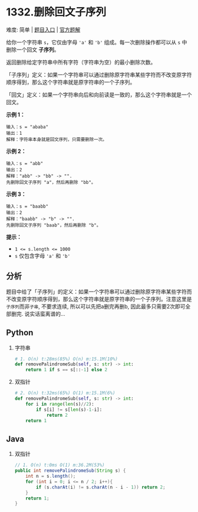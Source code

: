 # 1332.删除回文子序列

难度: 简单 | [题目入口]() | [官方题解]()

给你一个字符串 `s`，它仅由字母 `'a'` 和 `'b'` 组成。每一次删除操作都可以从 `s` 中删除一个回文 **子序列**。

返回删除给定字符串中所有字符（字符串为空）的最小删除次数。

「子序列」定义：如果一个字符串可以通过删除原字符串某些字符而不改变原字符顺序得到，那么这个字符串就是原字符串的一个子序列。

「回文」定义：如果一个字符串向后和向前读是一致的，那么这个字符串就是一个回文。

 

**示例 1：**

```
输入：s = "ababa"
输出：1
解释：字符串本身就是回文序列，只需要删除一次。
```

**示例 2：**

```
输入：s = "abb"
输出：2
解释："abb" -> "bb" -> "". 
先删除回文子序列 "a"，然后再删除 "bb"。
```

**示例 3：**

```
输入：s = "baabb"
输出：2
解释："baabb" -> "b" -> "". 
先删除回文子序列 "baab"，然后再删除 "b"。
```

 

**提示：**

- `1 <= s.length <= 1000`
- `s` 仅包含字母 `'a'` 和 `'b'`

## 分析

题目中给了「子序列」的定义：如果一个字符串可以通过删除原字符串某些字符而不改变原字符顺序得到，那么这个字符串就是原字符串的一个子序列。注意这里是``子序列``而非``子串``, 不要求连续, 所以可以先把a删完再删b, 因此最多只需要2次即可全部删完. 说实话蛮离谱的...

## Python

1. 字符串

   ```python
   # 1. O(n) t:28ms(85%) O(n) m:15.1M(10%)
   def removePalindromeSub(self, s: str) -> int:
       return 1 if s == s[::-1] else 2
   ```

2. 双指针

   ```python
   # 2. O(n) t:32ms(65%) O(1) m:15.1M(6%)
   def removePalindromeSub(self, s: str) -> int:
       for i in range(len(s)//2):
           if s[i] != s[len(s)-1-i]:
               return 2
       return 1
   ```

## Java

1. 双指针

   ```java
   // 1. O(n) t:0ms O(1) m:36.2M(53%)
   public int removePalindromeSub(String s) {
       int n = s.length();
       for (int i = 0; i <= n / 2; i++){
           if (s.charAt(i) != s.charAt(n - i - 1)) return 2;
       }
       return 1;
   }
   ```

   